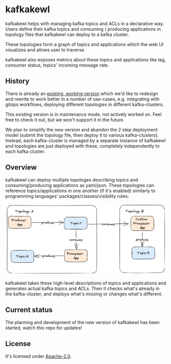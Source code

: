 # kafkakewl

kafkakewl helps with managing kafka topics and ACLs in a declarative way. Users define their kafka topics and consuming / producing applications in topology files that kafkakewl can deploy to a kafka cluster.

These topologies form a graph of topics and applications which the web UI visualizes and allows user to traverse.

kafkakewl also exposes metrics about these topics and applications like lag, consumer status, topics' incoming message rate.

## History

There is already an [existing, working version](https://github.com/MarshallWace/kafkakewl/tree/legacy) which we'd like to redesign and rewrite to work better in a number of use-cases, e.g. integrating with gitops workflows, deploying different topologies in different kafka-clusters.

This existing version is in maintenance mode, not actively worked on. Feel free to check it out, but we won't support it in the future.

We plan to simplify the new version and abandon the 2 step deployment model (submit the topology file, then deploy it to various kafka-clusters). Instead, each kafka-cluster is managed by a separate instance of kafkakewl and topologies are just deployed with these, completely independently to each kafka cluster.

## Overview

kafkakewl can deploy multiple topologes describing topics and consuming/producing applications as yaml/json. These topologies can reference topics/applications in one another (if it's enabled) similarly to programming languages' packages/classes/visibility rules:

![kafkakewl topologies](./docs/kafkakewl-topologies.png)

kafkakewl takes these high-level descriptions of topics and applications and generates actual kafka topics and ACLs. Then it checks what's already in the kafka-cluster, and deploys what's missing or changes what's different.

## Current status

The planning and development of the new version of kafkakewl has been started, watch this repo for updates!

## License

It's licensed under [Apache-2.0](https://spdx.org/licenses/Apache-2.0.html#licenseText).
